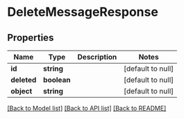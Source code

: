 # DeleteMessageResponse

## Properties
Name | Type | Description | Notes
------------ | ------------- | ------------- | -------------
**id** | **string** |  | [default to null]
**deleted** | **boolean** |  | [default to null]
**object** | **string** |  | [default to null]

[[Back to Model list]](../README.md#documentation-for-models) [[Back to API list]](../README.md#documentation-for-api-endpoints) [[Back to README]](../README.md)


